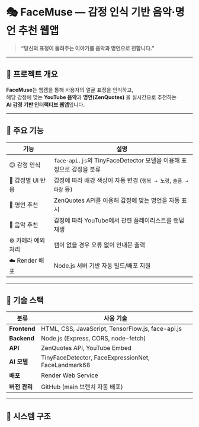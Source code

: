 # 🎭 FaceMuse — 감정 인식 기반 음악·명언 추천 웹앱

> **“당신의 표정이 들려주는 이야기를 음악과 명언으로 전합니다.”**

---

## 🌈 프로젝트 개요

**FaceMuse**는 웹캠을 통해 사용자의 얼굴 표정을 인식하고,  
해당 감정에 맞는 **YouTube 음악**과 **명언(ZenQuotes)** 을 실시간으로 추천하는  
**AI 감정 기반 인터랙티브 웹앱**입니다.

---

## 🚀 주요 기능

| 기능 | 설명 |
|------|------|
| 😊 감정 인식 | `face-api.js`의 TinyFaceDetector 모델을 이용해 표정으로 감정을 분류 |
| 🎨 감정별 UI 반응 | 감정에 따라 배경 색상이 자동 변경 (`행복 → 노랑`, `슬픔 → 파랑` 등) |
| 🧘 명언 추천 | ZenQuotes API를 이용해 감정에 맞는 명언을 자동 표시 |
| 🎵 음악 추천 | 감정에 따라 YouTube에서 관련 플레이리스트를 랜덤 재생 |
| ⚙️ 카메라 예외 처리 | 캠이 없을 경우 오류 없이 안내문 출력 |
| ☁️ Render 배포 | Node.js 서버 기반 자동 빌드/배포 지원 |

---

## 🧠 기술 스택

| 분류 | 사용 기술 |
|------|------------|
| **Frontend** | HTML, CSS, JavaScript, TensorFlow.js, face-api.js |
| **Backend** | Node.js (Express, CORS, node-fetch) |
| **API** | ZenQuotes API, YouTube Embed |
| **AI 모델** | TinyFaceDetector, FaceExpressionNet, FaceLandmark68 |
| **배포** | Render Web Service |
| **버전 관리** | GitHub (main 브랜치 자동 배포) |

---

## 🧩 시스템 구조

